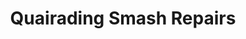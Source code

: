 ---
title: "Quairading Smash Repairs"
url: /quairading/quairading-smash-repairs/
shop: Autowerkstatt
---